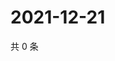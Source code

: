 # 2021-12-21

共 0 条

<!-- BEGIN WEIBO -->
<!-- 最后更新时间 Tue Dec 21 2021 04:16:20 GMT+0800 (China Standard Time) -->

<!-- END WEIBO -->
